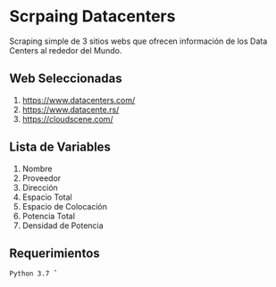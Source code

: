 # Scrpaing Datacenters

Scraping simple de 3 sitios webs que ofrecen información de los Data Centers al rededor del Mundo.

## Web Seleccionadas 
1. https://www.datacenters.com/
2. https://www.datacente.rs/
3. https://cloudscene.com/

## Lista de Variables
1. Nombre
2. Proveedor
3. Dirección
4. Espacio Total
5. Espacio de Colocación
6. Potencia Total
7. Densidad de Potencia

## Requerimientos
`Python 3.7 ˆ`
